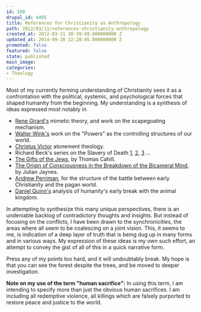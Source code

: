 ```yaml
---
id: 100
drupal_id: 4495
title: References for Christianity as Anthropology
path: 2012/03/11/references-christianity-anthropology
created_at: 2012-03-11 20:39:49.000000000 Z
updated_at: 2014-09-28 22:28:45.000000000 Z
promoted: false
featured: false
state: published
main_image: 
categories:
- Theology
---
```

Most of my currently forming understanding of Christianity sees it as a confrontation with the political, systemic, and psychological forces that shaped humanity from the beginning. My understanding is a synthesis of ideas expressed most notably in  

+ [Rene Girard's](http://en.wikipedia.org/wiki/Ren%C3%A9_Girard) mimetic theory, and work on the scapegoating mechanism.  
+ [Walter Wink's](http://en.wikipedia.org/wiki/Walter_Wink) work on the "Powers" as the controlling structures of our world.  
+ [Christus Victor](http://en.wikipedia.org/wiki/Christus_Victor) atonement theology.  
+ Richard Beck's series on the Slavery of Death [1](http://experimentaltheology.blogspot.com/2011/08/slavery-of-death-part-1-he-who-does-not.html), [2](http://experimentaltheology.blogspot.com/2011/08/slavery-of-death-part-2-christus-victor.html), [3](http://experimentaltheology.blogspot.com/2011/08/slavery-of-death-part-3-gospel-as-first.html) ...  
+ [The Gifts of the Jews](http://www.randomhouse.com/features/cahill/gifts.html), by Thomas Cahill.  
+ [The Origin of Consciousness in the Breakdown of the Bicameral Mind](http://en.wikipedia.org/wiki/Bicameralism_(psychology)), by Julian Jaynes.  
+ [Andrew Perriman](http://postost.net), for the structure of the battle between early Christianity and the pagan world.  
+ [Daniel Quinn's](http://en.wikipedia.org/wiki/Daniel_Quinn) analysis of humanity's early break with the animal kingdom.  
  
In attempting to synthesize this many unique perspectives, there is an undeniable backlog of contradictory thoughts and insights. But instead of focusing on the conflicts, I have been drawn to the synchronicities, the areas where all seem to be coalescing on a joint vision. This, it seems to me, is indication of a deep layer of truth that is being dug up in many forms and in various ways. My expression of these ideas is my own such effort, an attempt to convey the gist of all of this in a quick narrative form.  
  
Press any of my points too hard, and it will undoubtably break. My hope is that you can see the forest despite the trees, and be moved to deeper investigation.  
  
**Note on my use of the term "human sacrifice":** In using this term, I am intending to specify more than just the obvious human sacrifices. I am including all redemptive violence, all killings which are falsely purported to restore peace and justice to the world.
